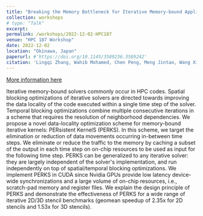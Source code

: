 ```yaml
---
title: "Breaking the Memory Bottleneck for Iterative Memory-bound Applications Via Persistent Kernels"
collection: workshops
# type: "Talk"
excerpt: 
permalink: /workshops/2022-12-02-HPC187
venue: "HPC 187 Workshop"
date: 2022-12-02
location: "Okinawa, Japan"
paperurl: #'https://doi.org/10.1145/3589236.3589242'
citation: 'Lingqi Zhang, Wahib Mohamed, Chen Peng, Meng Jintao, Wang Xiao, Endo Toshio, Matsuoka Satoshi, “Breaking the Memory Bottleneck for Iterative Memory-bound Applications Via Persistent Kernels (Unrefereed Workshop Manuscript)”, HPC 187 Workshop, Okinawa, Japan, Dec 2022. (Best Student Presentation)'
---
```


[More information here](https://www.ipsj.or.jp/kenkyukai/event/hpc187.html)

Iterative memory-bound solvers commonly occur in HPC codes. Spatial blocking optimizations of iterative solvers are directed towards improving the data locality of the code executed within a single time step of the solver. Temporal blocking optimizations combine multiple consecutive iterations in a scheme that requires the resolution of neighborhood dependencies. We propose a novel data-locality optimization scheme for memory-bound iterative kernels: PERsistent KernelS (PERKS). In this scheme, we target the elimination or reduction of data movements occurring in-between time steps. We eliminate or reduce the traffic to the memory by caching a subset of the output in each time step on on-chip resources to be used as input for the following time step. PERKS can be generalized to any iterative solver: they are largely independent of the solver's implementation, and run independently on top of spatial/temporal blocking optimizations. We implement PERKS in CUDA since Nvidia GPUs provide low latency device-wide synchronizations and a large volume of on-chip resources, i.e., scratch-pad memory and register files. We explain the design principle of PERKS and demonstrate the effectiveness of PERKS for a wide range of iterative 2D/3D stencil benchmarks (geomean speedup of 2.35x for 2D stencils and 1.53x for 3D stencils).